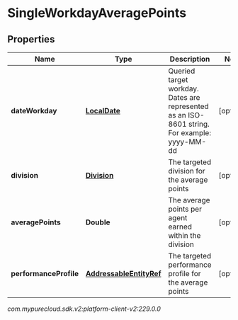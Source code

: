# SingleWorkdayAveragePoints


## Properties

| Name | Type | Description | Notes |
| ------------ | ------------- | ------------- | ------------- |
| **dateWorkday** | [**LocalDate**](LocalDate) | Queried target workday. Dates are represented as an ISO-8601 string. For example: yyyy-MM-dd |  [optional] |
| **division** | [**Division**](Division) | The targeted division for the average points |  [optional] |
| **averagePoints** | **Double** | The average points per agent earned within the division |  [optional] |
| **performanceProfile** | [**AddressableEntityRef**](AddressableEntityRef) | The targeted performance profile for the average points |  [optional] |




_com.mypurecloud.sdk.v2:platform-client-v2:229.0.0_

